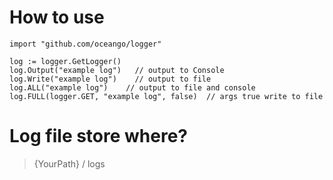 # How to use

```
import "github.com/oceango/logger"

log := logger.GetLogger()
log.Output("example log")   // output to Console
log.Write("example log")    // output to file
log.ALL("example log")    // output to file and console
log.FULL(logger.GET, "example log", false)  // args true write to file 
```

# Log file store where?

> {YourPath} / logs